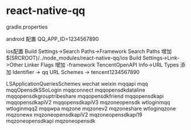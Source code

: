 # react-native-qq

gradle.properties

android 配置
QQ_APP_ID=1234567890

ios配置
Build Settings->Search Paths->Framework Search Paths 增加 $(SRCROOT)/../node_modules/react-native-qq/ios
Build Settings->Link->Other Linker Flags 增加 -framework TencentOpenAPI
Info->URL Types 添加
  Identifier -> qq
  URL Schemes -> tencent1234567890


  <key>LSApplicationQueriesSchemes</key>
      <array>
        <string>wechat</string>
        <string>weixin</string>
        <string>mqqapi</string>
        <string>mqq</string>
        <string>mqqOpensdkSSoLogin</string>
        <string>mqqconnect</string>
        <string>mqqopensdkdataline</string>
        <string>mqqopensdkgrouptribeshare</string>
        <string>mqqopensdkfriend</string>
        <string>mqqopensdkapi</string>
        <string>mqqopensdkapiV2</string>
        <string>mqqopensdkapiV3</string>
        <string>mqzoneopensdk</string>
        <string>wtloginmqq</string>
        <string>wtloginmqq2</string>
        <string>mqqwpa</string>
        <string>mqzone</string>
        <string>mqzonev2</string>
        <string>mqzoneshare</string>
        <string>wtloginqzone</string>
        <string>mqzonewx</string>
        <string>mqzoneopensdkapiV2</string>
        <string>mqzoneopensdkapi19</string>
        <string>mqzoneopensdkapi</string>
        <string>mqzoneopensdk</string>
      </array>
